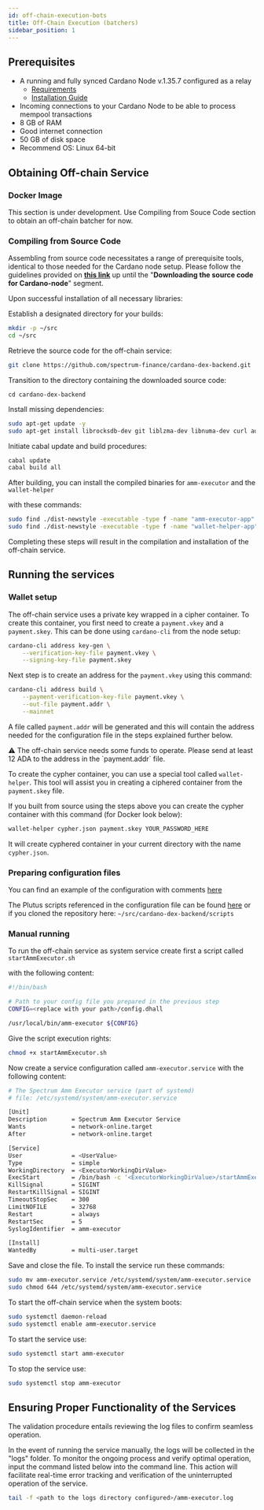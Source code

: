 ```yaml
---
id: off-chain-execution-bots
title: Off-Chain Execution (batchers)
sidebar_position: 1
---
```

## Prerequisites

- A running and fully synced Cardano Node v.1.35.7 configured as a relay
   - [Requirements](https://developers.cardano.org/docs/operate-a-stake-pool/hardware-requirements/)
   - [Installation Guide](https://docs.cardano.org/development-guidelines/installing-the-cardano-node/)
- Incoming connections to your Cardano Node to be able to process mempool transactions
- 8 GB of RAM
- Good internet connection
- 50 GB of disk space
- Recommend OS: Linux 64-bit

## Obtaining Off-chain Service

### Docker Image

This section is under development. Use Compiling from Souce Code section to obtain an off-chain batcher for now.

### Compiling from Source Code

Assembling from source code necessitates a range of prerequisite tools, identical to those needed for the Cardano node setup. Please follow the guidelines provided on **[this link](https://github.com/input-output-hk/cardano-node/blob/master/doc/getting-started/install.md/)** up until the "**Downloading the source code for Cardano-node**" segment.

Upon successful installation of all necessary libraries:

Establish a designated directory for your builds:

```bash
mkdir -p ~/src
cd ~/src
```

Retrieve the source code for the off-chain service:

```bash
git clone https://github.com/spectrum-finance/cardano-dex-backend.git
```

Transition to the directory containing the downloaded source code:

```
cd cardano-dex-backend
```

Install missing dependencies:

```bash
sudo apt-get update -y
sudo apt-get install librocksdb-dev git liblzma-dev libnuma-dev curl automake build-essential pkg-config libffi-dev libgmp-dev libssl-dev libtinfo-dev libsystemd-dev zlib1g-dev make g++ tmux git jq wget libncursesw5 libtool autoconf libncurses-dev clang llvm-13 llvm-13-dev -y
```

Initiate cabal update and build procedures:

```bash
cabal update
cabal build all
```

After building, you can install the compiled binaries for `amm-executor` and the `wallet-helper`

with these commands:

```bash
sudo find ./dist-newstyle -executable -type f -name "amm-executor-app" -exec cp "{}" /usr/local/bin/amm-executor \;
sudo find ./dist-newstyle -executable -type f -name "wallet-helper-app" -exec cp "{}" /usr/local/bin/wallet-helper \;
```

Completing these steps will result in the compilation and installation of the off-chain service.

## Running the services

### Wallet setup

The off-chain service uses a private key wrapped in a cipher container. To create this container, you first need to create a `payment.vkey` and a `payment.skey`. This can be done using `cardano-cli` from the node setup:

```bash
cardano-cli address key-gen \
    --verification-key-file payment.vkey \
    --signing-key-file payment.skey
```

Next step is to create an address for the `payment.vkey` using this command:

```bash
cardano-cli address build \
    --payment-verification-key-file payment.vkey \
    --out-file payment.addr \
    --mainnet
```

A file called `payment.addr` will be generated and this will contain the address needed for the configuration file in the steps explained further below.

<aside>
⚠️ The off-chain service needs some funds to operate. Please send at least 12 ADA to the address in the `payment.addr` file.

</aside>

To create the cypher container, you can use a special tool called `wallet-helper`. This tool will assist you in creating a ciphered container from the `payment.skey` file.

If you built from source using the steps above you can create the cypher container with this command (for Docker look below):

```bash
wallet-helper cypher.json payment.skey YOUR_PASSWORD_HERE
```

It will create cyphered container in your current directory with the name `cypher.json`.

### Preparing configuration files

You can find an example of the configuration with comments [here](https://github.com/spectrum-finance/cardano-dex-backend/blob/master/amm-executor/resources/config.dhall)

The Plutus scripts referenced in the configuration file can be found [here](https://github.com/spectrum-finance/cardano-dex-backend/tree/master/scripts) or if you cloned the repository here: `~/src/cardano-dex-backend/scripts`

### Manual running

To run the off-chain service as system service create first a script called `startAmmExecutor.sh`

with the following content:

```bash
#!/bin/bash

# Path to your config file you prepared in the previous step
CONFIG=<replace with your path>/config.dhall

/usr/local/bin/amm-executor ${CONFIG}
```

Give the script execution rights:

```bash
chmod +x startAmmExecutor.sh
```

Now create a service configuration called `amm-executor.service` with the following content:

```bash
# The Spectrum Amm Executor service (part of systemd)
# file: /etc/systemd/system/amm-executor.service

[Unit]
Description       = Spectrum Amm Executor Service
Wants             = network-online.target
After             = network-online.target

[Service]
User              = <UserValue>
Type              = simple
WorkingDirectory  = <ExecutorWorkingDirValue>
ExecStart         = /bin/bash -c '<ExecutorWorkingDirValue>/startAmmExecutor.sh'
KillSignal        = SIGINT
RestartKillSignal = SIGINT
TimeoutStopSec    = 300
LimitNOFILE       = 32768
Restart           = always
RestartSec        = 5
SyslogIdentifier  = amm-executor

[Install]
WantedBy          = multi-user.target
```

Save and close the file. To install the service run these commands:

```bash
sudo mv amm-executor.service /etc/systemd/system/amm-executor.service
sudo chmod 644 /etc/systemd/system/amm-executor.service
```

To start the off-chain service when the system boots:

```bash
sudo systemctl daemon-reload
sudo systemctl enable amm-executor.service
```

To start the service use:

```bash
sudo systemctl start amm-executor
```

To stop the service use:

```bash
sudo systemctl stop amm-executor
```

## Ensuring Proper Functionality of the Services

The validation procedure entails reviewing the log files to confirm seamless operation.

In the event of running the service manually, the logs will be collected in the "logs" folder. To monitor the ongoing process and verify optimal operation, input the command listed below into the command line. This action will facilitate real-time error tracking and verification of the uninterrupted operation of the service.

```bash
tail -f <path to the logs directory configured>/amm-executor.log
```
